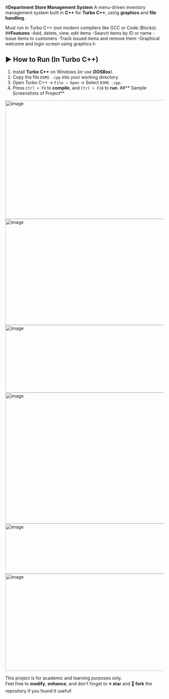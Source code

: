 #**Department Store Management System**
A menu-driven inventory management system built in **C++** for **Turbo C++**, using **graphics** and **file handling**.

Must run in Turbo C++ (not modern compilers like GCC or Code::Blocks).
##**Features**
-Add, delete, view, edit items
-Search items by ID or name
-Issue items to customers
-Track issued items and remove them
-Graphical welcome and login screen using graphics.h
## ▶ How to Run (In Turbo C++)

1. Install **Turbo C++** on Windows *(or use **DOSBox**)*.
2. Copy the file `DSMS .cpp` into your working directory.
3. Open Turbo C++ → `File → Open` → Select `DSMS .cpp`.
4. Press `Ctrl + F9` to **compile**, and `Ctrl + F10` to **run**.
##** Sample Screenshots of Project**
<img width="647" height="377" alt="image" src="https://github.com/user-attachments/assets/be8ff55f-c856-42ad-a091-fe8f144c80d9" />
<img width="1148" height="337" alt="image" src="https://github.com/user-attachments/assets/d241ecda-8b7a-48e1-aa16-94ed913a10ae" />
<img width="1192" height="215" alt="image" src="https://github.com/user-attachments/assets/f96754cb-60a8-402c-844b-8631a46cb8e5" />
<img width="1145" height="416" alt="image" src="https://github.com/user-attachments/assets/96291725-3c84-4733-b701-fb686479cd97" />
<img width="1207" height="159" alt="image" src="https://github.com/user-attachments/assets/3f9c559f-f5e0-4f27-90f2-2574291b5a77" />
<img width="1293" height="309" alt="image" src="https://github.com/user-attachments/assets/c61e7fc1-f8f4-45a0-b770-d2d6d4c6f766" />

This project is for academic and learning purposes only.  
Feel free to **modify**, **enhance**, and don't forget to **⭐ star** and **🍴 fork** the repository if you found it useful!




